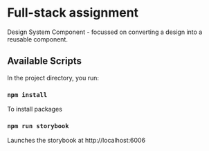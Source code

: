 # Full-stack assignment

Design System Component - focussed on converting a design into a reusable component.

## Available Scripts

In the project directory, you run:

### `npm install`
To install packages

### `npm run storybook`

Launches the storybook at http://localhost:6006


